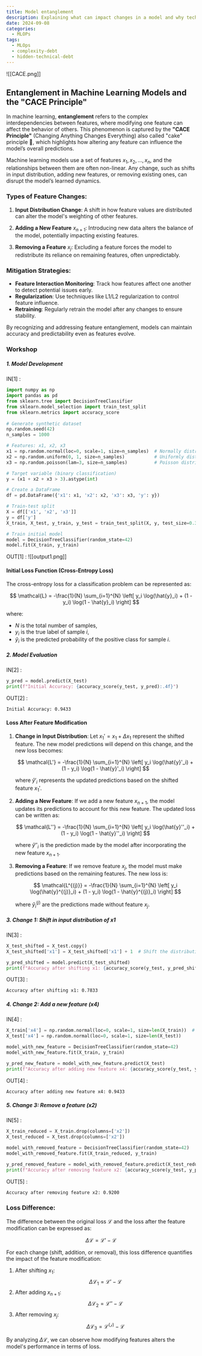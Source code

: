 ```yaml
---
title: Model entanglement
description: Explaining what can impact changes in a model and why technical debt is detrimental.
date: 2024-09-08
categories:
  - MLOPs
tags:
  - MLOps
  - complexity-debt
  - hidden-technical-debt
---
```


![[CACE.png]]

## Entanglement in Machine Learning Models and the "CACE Principle"

In machine learning, **entanglement** refers to the complex interdependencies between features, where modifying one feature can affect the behavior of others. This phenomenon is captured by the **"CACE Principle"** (Changing Anything Changes Everything) also called "cake" principle 🎂, which highlights how altering any feature can influence the model’s overall predictions.

Machine learning models use a set of features $x_1, x_2, \dots, x_n$, and the relationships between them are often non-linear. Any change, such as shifts in input distribution, adding new features, or removing existing ones, can disrupt the model’s learned dynamics.

### Types of Feature Changes:


1. **Input Distribution Change**: A shift in how feature values are distributed can alter the model's weighting of other features.



2. **Adding a New Feature** $x_{n+1}$: Introducing new data alters the balance of the model, potentially impacting existing features.



3. **Removing a Feature** $x_j$: Excluding a feature forces the model to redistribute its reliance on remaining features, often unpredictably.


### Mitigation Strategies:
- **Feature Interaction Monitoring**: Track how features affect one another to detect potential issues early.
- **Regularization**: Use techniques like L1/L2 regularization to control feature influence.
- **Retraining**: Regularly retrain the model after any changes to ensure stability.

By recognizing and addressing feature entanglement, models can maintain accuracy and predictability even as features evolve.


### Workshop

##### 1. Model Development
IN[1] :
```python
import numpy as np
import pandas as pd
from sklearn.tree import DecisionTreeClassifier
from sklearn.model_selection import train_test_split
from sklearn.metrics import accuracy_score
  
# Generate synthetic dataset
np.random.seed(42)
n_samples = 1000

# Features: x1, x2, x3
x1 = np.random.normal(loc=0, scale=1, size=n_samples)  # Normally distributed feature
x2 = np.random.uniform(0, 1, size=n_samples)           # Uniformly distributed feature
x3 = np.random.poisson(lam=3, size=n_samples)          # Poisson distributed feature

# Target variable (binary classification)
y = (x1 + x2 + x3 > 3).astype(int)

# Create a DataFrame
df = pd.DataFrame({'x1': x1, 'x2': x2, 'x3': x3, 'y': y})

# Train-test split
X = df[['x1', 'x2', 'x3']]
y = df['y']
X_train, X_test, y_train, y_test = train_test_split(X, y, test_size=0.3, random_state=42)

# Train initial model
model = DecisionTreeClassifier(random_state=42)
model.fit(X_train, y_train)
```
OUT[1] :
![[output1.png]]

#### Initial Loss Function (Cross-Entropy Loss)
The cross-entropy loss for a classification problem can be represented as:

$$
\mathcal{L} = -\frac{1}{N} \sum_{i=1}^{N} \left[ y_i \log(\hat{y}_i) + (1 - y_i) \log(1 - \hat{y}_i) \right]
$$

where:
- $N$ is the total number of samples,
- $y_i$ is the true label of sample $i$,
- $\hat{y}_i$ is the predicted probability of the positive class for sample $i$.


##### 2. Model Evaluation
IN[2] :
```python
y_pred = model.predict(X_test)
print(f"Initial Accuracy: {accuracy_score(y_test, y_pred):.4f}")
```

OUT[2] :
```bash
Initial Accuracy: 0.9433
```


#### Loss After Feature Modification

1. **Change in Input Distribution**: 
   Let $x_1' = x_1 + \Delta x_1$ represent the shifted feature. The new model predictions will depend on this change, and the new loss becomes:

   $$
   \mathcal{L'} = -\frac{1}{N} \sum_{i=1}^{N} \left[ y_i \log(\hat{y}'_i) + (1 - y_i) \log(1 - \hat{y}'_i) \right]
   $$

   where $\hat{y}'_i$ represents the updated predictions based on the shifted feature $x_1'$.

2. **Adding a New Feature**:
   If we add a new feature $x_{n+1}$, the model updates its predictions to account for this new feature. The updated loss can be written as:

   $$
   \mathcal{L''} = -\frac{1}{N} \sum_{i=1}^{N} \left[ y_i \log(\hat{y}''_i) + (1 - y_i) \log(1 - \hat{y}''_i) \right]
   $$

   where $\hat{y}''_i$ is the prediction made by the model after incorporating the new feature $x_{n+1}$.

3. **Removing a Feature**:
   If we remove feature $x_j$, the model must make predictions based on the remaining features. The new loss is:

   $$
   \mathcal{L^{(j)}} = -\frac{1}{N} \sum_{i=1}^{N} \left[ y_i \log(\hat{y}^{(j)}_i) + (1 - y_i) \log(1 - \hat{y}^{(j)}_i) \right]
   $$

   where $\hat{y}^{(j)}_i$ are the predictions made without feature $x_j$.


##### 3.  Change 1: Shift in input distribution of x1

IN[3] :
```python
X_test_shifted = X_test.copy()
X_test_shifted['x1'] = X_test_shifted['x1'] + 1  # Shift the distribution of x1

y_pred_shifted = model.predict(X_test_shifted)
print(f"Accuracy after shifting x1: {accuracy_score(y_test, y_pred_shifted):.4f}")
```
OUT[3] :
```bash
Accuracy after shifting x1: 0.7833
```

##### 4.  Change 2: Add a new feature (x4)
IN[4] :
```python
X_train['x4'] = np.random.normal(loc=0, scale=1, size=len(X_train))  # New feature x4
X_test['x4'] = np.random.normal(loc=0, scale=1, size=len(X_test))

model_with_new_feature = DecisionTreeClassifier(random_state=42)
model_with_new_feature.fit(X_train, y_train)

y_pred_new_feature = model_with_new_feature.predict(X_test)
print(f"Accuracy after adding new feature x4: {accuracy_score(y_test, y_pred_new_feature):.4f}")
```
OUT[4] :
```bash
Accuracy after adding new feature x4: 0.9433
```
##### 5.  Change 3: Remove a feature (x2)

IN[5] :
```python
X_train_reduced = X_train.drop(columns=['x2'])
X_test_reduced = X_test.drop(columns=['x2'])

model_with_removed_feature = DecisionTreeClassifier(random_state=42)
model_with_removed_feature.fit(X_train_reduced, y_train)

y_pred_removed_feature = model_with_removed_feature.predict(X_test_reduced)
print(f"Accuracy after removing feature x2: {accuracy_score(y_test, y_pred_removed_feature):.4f}")

```

OUT[5] :
```bash
Accuracy after removing feature x2: 0.9200
```

### Loss Difference:
The difference between the original loss $\mathcal{L}$ and the loss after the feature modification can be expressed as:

$$
\Delta \mathcal{L} = \mathcal{L'} - \mathcal{L}
$$

For each change (shift, addition, or removal), this loss difference quantifies the impact of the feature modification:

1. After shifting $x_1$:
   $$
   \Delta \mathcal{L}_1 = \mathcal{L'} - \mathcal{L}
   $$
2. After adding $x_{n+1}$:
   $$
   \Delta \mathcal{L}_2 = \mathcal{L''} - \mathcal{L}
   $$
3. After removing $x_j$:
   $$
   \Delta \mathcal{L}_3 = \mathcal{L^{(j)}} - \mathcal{L}
   $$

By analyzing $\Delta \mathcal{L}$, we can observe how modifying features alters the model's performance in terms of loss.

